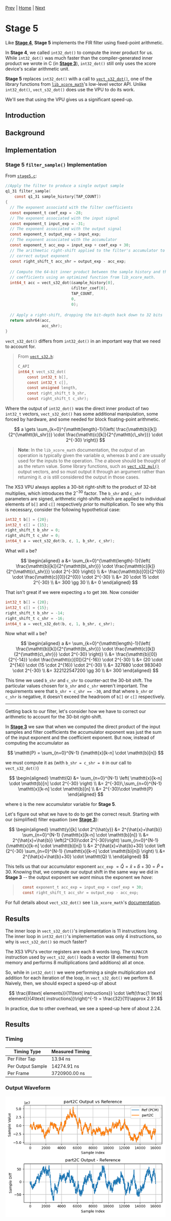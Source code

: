 
[Prev](stage4.md) | [Home](../intro.md) | [Next](partC.md)

# Stage 5

Like [**Stage 4**](stage4.md), **Stage 5** implements the FIR filter
using fixed-point arithmetic. 

In **Stage 4**, we called `int32_dot()` to compute the inner product for us.
While `int32_dot()` was much faster than the compiler-generated inner product we
wrote in C (in [**Stage 3**](stage3.md)), `int32_dot()` still only uses the
xcore device's scalar arithmetic unit.

**Stage 5** replaces `int32_dot()` with a call to
[`vect_s32_dot()`](https://github.com/xmos/lib_xcore_math/blob/v2.1.1/lib_xcore_math/api/xmath/vect/vect_s32.h#L399-L480),
one of the library functions from
[`lib_xcore_math`](https://github.com/xmos/lib_xcore_math)'s low-level vector
API. Unlike `int32_dot()`, `vect_s32_dot()` does use the VPU to do its work.

We'll see that using the VPU gives us a significant speed-up.

## Introduction

## Background

## Implementation

### **Stage 5** `filter_sample()` Implementation

From [`stage5.c`](TODO):
```C
//Apply the filter to produce a single output sample
q1_31 filter_sample(
    const q1_31 sample_history[TAP_COUNT])
{
  // The exponent associatd with the filter coefficients
  const exponent_t coef_exp = -28;
  // The exponent associated with the input signal
  const exponent_t input_exp = -31;
  // The exponent associated with the output signal
  const exponent_t output_exp = input_exp;
  // The exponent associated with the accumulator
  const exponent_t acc_exp = input_exp + coef_exp + 30;
  // The arithmetic right-shift applied to the filter's accumulator to achieve the
  // correct output exponent
  const right_shift_t acc_shr = output_exp - acc_exp;

  // Compute the 64-bit inner product between the sample history and the filter
  // coefficients using an optimized function from lib_xcore_math.
  int64_t acc = vect_s32_dot(&sample_history[0], 
                             &filter_coef[0], 
                             TAP_COUNT, 
                             0, 
                             0);

  // Apply a right-shift, dropping the bit-depth back down to 32 bits
  return ashr64(acc, 
                acc_shr);
}
```

`vect_s32_dot()` differs from `int32_dot()` in an important way that we need to
account for.

> From [`vect_s32.h`](TODO):
> ```c
> C_API
> int64_t vect_s32_dot(
>     const int32_t b[],
>     const int32_t c[],
>     const unsigned length,
>     const right_shift_t b_shr,
>     const right_shift_t c_shr);
> ```

Where the output of `int32_dot()` was the direct inner product of two `int32_t`
vectors, `vect_s32_dot()` has some additional manipulation, some forced by
hardware, and some needed for block floating-point arithmetic.

$$
    a \gets \sum_{k=0}^{\mathtt{length}-1}{\left(
        \frac{\mathtt{b}[k]}{2^{\mathtt{b\_shr}}}
        \cdot
        \frac{\mathtt{c}[k]}{2^{\mathtt{c\_shr}}}
        \cdot 2^{-30}
    \right)}
$$

> **Note**: In the `lib_xcore_math` documentation, the _output_ of an operation
> is typically given the variable $a$, whereas $b$ and $c$ are usually used for
> the inputs to the operation. The $a$ above should be thought of as the return
> value. Some library functions, such as [`vect_s32_mul()`](TODO) output
> vectors, and so must output it through an argument rather than returning it.
> $a$ is still considered the output in those cases.

The XS3 VPU always applies a 30-bit right-shift to the product of 32-bit
multiplies, which introduces the $2^{-30}$ factor. 
The `b_shr` and `c_shr` parameters are signed, arithmetic right-shifts which are applied to individual elements of `b[]` and `c[]` respectively _prior_ to multiplication.
To see why this is necessary, consider the following hypothetical case:

```C
int32_t b[] = {20};
int32_t c[] = {15};
right_shift_t b_shr = 0;
right_shift_t c_shr = 0;
int64_t a = vect_s32_dot(b, c, 1, b_shr, c_shr);
```

What will `a` be?

$$
\begin{aligned}
    a &= \sum_{k=0}^{\mathtt{length}-1}{\left(
        \frac{\mathtt{b}[k]}{2^{\mathtt{b\_shr}}}
        \cdot
        \frac{\mathtt{c}[k]}{2^{\mathtt{c\_shr}}}
        \cdot 2^{-30}
    \right)} \\
    &= \frac{\mathtt{b}[0]}{2^{0}}
        \cdot
        \frac{\mathtt{c}[0]}{2^{0}}
        \cdot 2^{-30} \\
    &= 20 \cdot 15 \cdot 2^{-30} \\
    &= 300 \gg 30 \\
    &= 0
\end{aligned}
$$

That isn't great if we were expecting `a` to get `300`. Now consider

```C
int32_t b[] = {20};
int32_t c[] = {15};
right_shift_t b_shr = -14;
right_shift_t c_shr = -16;
int64_t a = vect_s32_dot(b, c, 1, b_shr, c_shr);
```

Now what will `a` be?

$$
\begin{aligned}
    a &= \sum_{k=0}^{\mathtt{length}-1}{\left(
        \frac{\mathtt{b}[k]}{2^{\mathtt{b\_shr}}}
        \cdot
        \frac{\mathtt{c}[k]}{2^{\mathtt{c\_shr}}}
        \cdot 2^{-30}
    \right)} \\
    &= \frac{\mathtt{b}[0]}{2^{-14}}
        \cdot
        \frac{\mathtt{c}[0]}{2^{-16}}
        \cdot 2^{-30} \\
    &= (20 \cdot 2^{14}) \cdot (15 \cdot 2^{16}) \cdot 2^{-30} \\
    &= 327680 \cdot 983040 \cdot 2^{-30} \\
    &= 322122547200 \gg 30 \\
    &= 300
\end{aligned}
$$

This time we used `b_shr` and `c_shr` to counter-act the 30-bit shift. The
particular values chosen for `b_shr` and `c_shr` weren't important. The
requirements were that `b_shr + c_shr == -30`, and that where `b_shr` or `c_shr`
is negative, it doesn't exceed the headroom of `b[]` or `c[]` respectively.


---

Getting back to our filter, let's consider how we have to correct our arithmetic to account for the 30-bit right-shift.

In [**Stage 3**](stage3.md) we saw that when we computed the direct product of
the input samples and filter coefficients the accumulator exponent was just the
sum of the input exponent and the coefficient exponent. But now, instead of computing the accumulator as

$$
\mathtt{P} =  \sum_{n=0}^{N-1} {\mathtt{x}[k-n] \cdot \mathtt{b}[n]}
$$

we must compute it as (with `b_shr = c_shr = 0` in our call to `vect_s32_dot()`)

$$
\begin{aligned}
\mathtt{Q} 
&= \sum_{n=0}^{N-1} \left( \mathtt{x}[k-n] \cdot \mathtt{b}[n] \cdot 2^{-30} \right) \\
&= 2^{-30}\,\sum_{n=0}^{N-1} \mathtt{x}[k-n] \cdot \mathtt{b}[n] \\
&= 2^{-30}\cdot \mathtt{P}
\end{aligned}
$$

where $\mathtt{Q}$ is the new accumulator variable for **Stage 5**.

Let's figure out what we have to do to get the correct result. Starting with our
(simplified) filter equation (see [**Stage 3**](stage3.md)):

$$
\begin{aligned}
\mathtt{y}[k] \cdot 2^{\hat{y}} 
  &= 2^{\hat{x}+\hat{b}} 
  \sum_{n=0}^{N-1} {\mathtt{x}[k-n] \cdot \mathtt{b}[n]}   \\ 
  &= 2^{\hat{x}+\hat{b}} \left(2^{30}\cdot 2^{-30}\right) 
  \sum_{n=0}^{N-1} {\mathtt{x}[k-n] \cdot \mathtt{b}[n]}   \\ 
  &= 2^{\hat{x}+\hat{b}+30} \cdot \left (2^{-30}
  \sum_{n=0}^{N-1} {\mathtt{x}[k-n] \cdot \mathtt{b}[n]} \right)   \\ 
  &= 2^{\hat{x}+\hat{b}+30} \cdot \mathtt{Q}  \\ 
\end{aligned}
$$

This tells us that our accumulator exponent `acc_exp` $=\hat{Q} = \hat{x}+\hat{b}+30 = \hat{P}+30$.  Knowing that, we compute our output shift in the same way we did in **Stage 3** -- the output exponent we _want_ minus the exponent we _have_:

> ```c
>   const exponent_t acc_exp = input_exp + coef_exp + 30;
>   const right_shift_t acc_shr = output_exp - acc_exp;
> ```

For full details about `vect_s32_dot()` see `lib_xcore_math`'s [documentation](https://github.com/xmos/lib_xcore_math/blob/v2.1.1/lib_xcore_math/api/xmath/vect/vect_s32.h#L399-L480).

## Results

The inner loop in `vect_s32_dot()`'s implementation is 11 instructions long. The inner loop in `int32_dot()`'s implementation was only 4 instructions, so why is `vect_s32_dot()` so much faster?

The XS3 VPU's vector registers are each 8 words long. The `VLMACCR` instruction used by `vect_s32_dot()` loads a vector (8 elements) from memory and performs 8 multiplications (and additions) all at once.

So, while in `int32_dot()` we were performing a single multiplication and addition for each iteration of the loop, in `vect_s32_dot()` we perform 8. Naively, then, we should expect a speed-up of about

$$
  \frac{8\text{ elements}}{11\text{ instructions}} \cdot \left(\frac{1 \text{ element}}{4\text{ instructions}}\right)^{-1} = \frac{32}{11}\approx 2.91
$$

In practice, due to other overhead, we see a speed-up here of about $2.24$.

## Results

### Timing

| Timing Type       | Measured Timing
|-------------------|-----------------------
| Per Filter Tap    | 13.94 ns
| Per Output Sample | 14274.91 ns
| Per Frame         | 3720900.00 ns

### Output Waveform

![**Part 2C** Output](img/part2C.png)